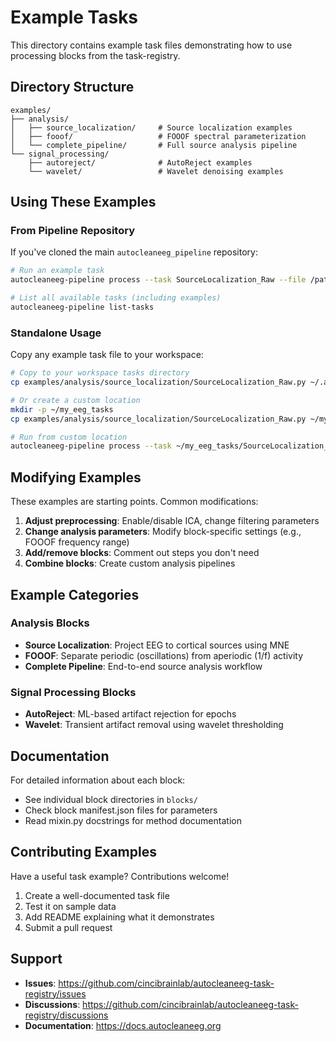 # Example Tasks

This directory contains example task files demonstrating how to use processing blocks from the task-registry.

## Directory Structure

```
examples/
├── analysis/
│   ├── source_localization/     # Source localization examples
│   ├── fooof/                   # FOOOF spectral parameterization
│   └── complete_pipeline/       # Full source analysis pipeline
└── signal_processing/
    ├── autoreject/              # AutoReject examples
    └── wavelet/                 # Wavelet denoising examples
```

## Using These Examples

### From Pipeline Repository

If you've cloned the main `autocleaneeg_pipeline` repository:

```bash
# Run an example task
autocleaneeg-pipeline process --task SourceLocalization_Raw --file /path/to/data.set

# List all available tasks (including examples)
autocleaneeg-pipeline list-tasks
```

### Standalone Usage

Copy any example task file to your workspace:

```bash
# Copy to your workspace tasks directory
cp examples/analysis/source_localization/SourceLocalization_Raw.py ~/.autoclean/tasks/

# Or create a custom location
mkdir -p ~/my_eeg_tasks
cp examples/analysis/source_localization/SourceLocalization_Raw.py ~/my_eeg_tasks/

# Run from custom location
autocleaneeg-pipeline process --task ~/my_eeg_tasks/SourceLocalization_Raw.py --file /path/to/data.set
```

## Modifying Examples

These examples are starting points. Common modifications:

1. **Adjust preprocessing**: Enable/disable ICA, change filtering parameters
2. **Change analysis parameters**: Modify block-specific settings (e.g., FOOOF frequency range)
3. **Add/remove blocks**: Comment out steps you don't need
4. **Combine blocks**: Create custom analysis pipelines

## Example Categories

### Analysis Blocks

- **Source Localization**: Project EEG to cortical sources using MNE
- **FOOOF**: Separate periodic (oscillations) from aperiodic (1/f) activity
- **Complete Pipeline**: End-to-end source analysis workflow

### Signal Processing Blocks

- **AutoReject**: ML-based artifact rejection for epochs
- **Wavelet**: Transient artifact removal using wavelet thresholding

## Documentation

For detailed information about each block:
- See individual block directories in `blocks/`
- Check block manifest.json files for parameters
- Read mixin.py docstrings for method documentation

## Contributing Examples

Have a useful task example? Contributions welcome!

1. Create a well-documented task file
2. Test it on sample data
3. Add README explaining what it demonstrates
4. Submit a pull request

## Support

- **Issues**: https://github.com/cincibrainlab/autocleaneeg-task-registry/issues
- **Discussions**: https://github.com/cincibrainlab/autocleaneeg-task-registry/discussions
- **Documentation**: https://docs.autocleaneeg.org